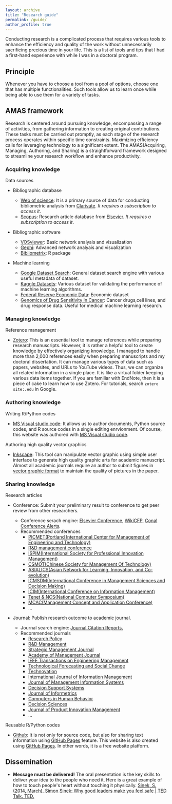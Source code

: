 ```yaml
---
layout: archive
title: "Research guide"
permalink: /guide/
author_profile: true
---
```


Conducting research is a complicated process that requires various tools to enhance the efficiency and quality of the work without unnecessarily sacrificing precious time in your life. This is a list of tools and tips that I had a first-hand experience with while I was in a doctoral program.

## Principle

Whenever you have to choose a tool from a pool of options, choose one that has multiple functionalities. Such tools allow us to learn once while being able to use them for a variety of tasks.

## AMAS framework

Research is centered around pursuing knowledge, encompassing a range of activities, from gathering information to creating original contributions. These tasks must be carried out promptly, as each stage of the research process operates within specific time constraints. Maximizing efficiency calls for leveraging technology to a significant extent. The AMAS(Acquiring, Managing, Authoring, and Sharing) is a straightforward framework designed to streamline your research workflow and enhance productivity.

### Acquiring knowledge

Data sources

- Bibliographic database

  - [Web of science](https://www.webofscience.com/): It is a primary source of data for conducting bibliometric analysis from [Clarivate](https://clarivate.com/). _It requires a subscription to access it_.
  - [Scopus](https://www.scopus.com/search/form.uri?display=basic#basic): Research article database from [Elsevier](https://www.elsevier.com/). _It requires a subscription to access it_.

- Bibliographic software

  - [VOSviewer](https://www.vosviewer.com/): Basic network analyais and visualization
  - [Gephi](https://gephi.org/): Advanced network analyais and visualization
  - [Bibliometrix](https://www.bibliometrix.org): R package

- Machine learning

  - [Google Dataset Search](https://datasetsearch.research.google.com/): General dataset search engine with various useful metadata of dataset.
  - [Kaggle Datasets](https://www.kaggle.com/datasets): Various dataset for validating the performance of machine learning algorithms.
  - [Federal Reserve Economic Data](https://fred.stlouisfed.org/): Economic dataset 
  - [Genomics of Drug Sensitivity in Cancer](https://www.cancerrxgene.org/): Cancer drugs,cell lines, and drug response data. Useful for medical machine learning research.

### Managing knowledge

Reference management

- [Zotero](https://www.zotero.org/): This is an essential tool to manage references while preparing research manuscripts. However, it is rather a helpful tool to create knowledge by effectively organizing knowledge. I managed to handle more than 2,000 references easily when preparing manuscripts and my doctoral dissertation. It can manage various types of data such as papers, websites, and URLs to YouTube videos. Thus, we can organize all related information in a single place. It is like a virtual folder keeping various data items together. If you are familiar with EndNote, then it is a piece of cake to learn how to use Zotero. For tutorials, search `zotero site:.edu` in Google.

### Authoring knowledge

Writing R/Python codes

- [MS Visual studio code](https://code.visualstudio.com/): It allows us to author documents, Python source codes, and R source codes in a single editing enrvionment. Of course, this website was authored with [MS Visual studio code](https://code.visualstudio.com/).

Authoring high quality vector graphics

- [Inkscape](https://inkscape.org/): This tool can manipulate vector graphic using simple user interface to generate high quality graphic arts for academic manuscript. Almost all academic journals require an author to submit figures in [vector graphic format](https://www.elsevier.com/journals/technological-forecasting-and-social-change/0040-1625/guide-for-authors) to maintain the quality of pictures in the paper.

### Sharing knowledge

Research articles

- Conference: Submit your preliminary result to conference to get peer review from other researchers. 
  - Conference serach engine: [Elsevier Conference](https://www.elsevier.com/events/conferences/all), [WikiCFP](https://jcr.clarivate.com/), [Conal Conference Alerts](https://conferencealerts.com/).
  - Recommended conferences
    - [PICMET(Portland International Center for Management of Engineering and Technology)](https://www.picmet.org/)
    - [R&D management conference](https://rnd2024.org/)
    - [ISPIM(International Society for Professional Innovation Management)](https://www.ispim-innovation.com/)
    - [CSMOT(Chinese Society for Management Of Technology)](https://www.csmot.org.tw/)
    - [ASIALICS(Asian Network for Learning, Innovation, and Co-evolution)](https://www.facebook.com/p/Asian-Network-for-Learning-Innovation-and-Co-evolution-100063862483344/)
    - [ICMSDM(International Conference in Management Sciences and Decision Making)](http://msdm.ms.tku.edu.tw/Front/Template/News.aspx?id=zTq4pS6u2k8=&Sn=261)
    - [ICIM(International Conference on Information Management)](https://www.icim.org/)
    - [Tenet & NCS(National Computer Symposium)](https://tanet2023.nccu.edu.tw/)
    - [MCAC(Management Concept and Application Conference)](https://review.management.ntu.edu.tw/news.aspx?lang=en&pid=237)
    - ...

- Journal: Publish research outcome to academic journal. 
  - Journal search engine: [Journal Citation Reports.](https://jcr.clarivate.com/)
  - Recommended journals
    - [Research Policy](https://www.sciencedirect.com/journal/research-policy)
    - [R&D Management](https://onlinelibrary.wiley.com/journal/14679310)
    - [Strategic Management Journal](https://onlinelibrary.wiley.com/journal/10970266)
    - [Academy of Management Journal](https://aom.org/research/journals/journal)
    - [IEEE Transactions on Engineering Management](https://www.ieee-tems.org/ieee-transactions-on-engineering-management/)
    - [Technological Forecasting and Social Change](https://www.sciencedirect.com/journal/technological-forecasting-and-social-change)
    - [Technovation](https://www.sciencedirect.com/journal/technovation)
    - [International Journal of Information Management](https://www.sciencedirect.com/journal/international-journal-of-information-management)
    - [Journal of Management Information Systems](https://www.tandfonline.com/journals/mmis20)
    - [Decision Support Systems](https://www.sciencedirect.com/journal/decision-support-systems)
    - [Journal of Informetrics](https://www.sciencedirect.com/journal/journal-of-informetrics)
    - [Computers in Human Behavior](https://www.sciencedirect.com/journal/computers-in-human-behavior)
    - [Decision Sciences](https://onlinelibrary.wiley.com/journal/15405915)
    - [Journal of Product Innovation Management](https://onlinelibrary.wiley.com/journal/15405885)
    - ...

Reusable R/Python codes

- [Github](https://github.com/): It is not only for source code, but also for sharing text information using [GitHub Pages](https://pages.github.com/) feature. This website is also created using [GitHub Pages](https://pages.github.com/). In other words, it is a free website platform.

## Dissemination

-	**Message must be delivered!** The oral presentation is the key skills to deliver your idea to the people who need it. Here is a great example of how to touch people's heart without touching it physically.
[Sinek, S. (2014, March). Simon Sinek: Why good leaders make you feel safe | TED Talk. TED.](https://www.ted.com/talks/simon_sinek_why_good_leaders_make_you_feel_safe)